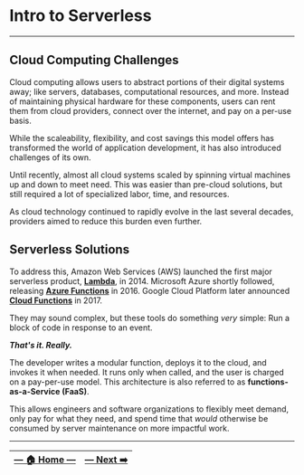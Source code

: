 # Intro to Serverless
---

## Cloud Computing Challenges

Cloud computing allows users to abstract portions of their digital systems away; like servers, databases, computational resources, and more. Instead of maintaining physical hardware for these components, users can rent them from cloud providers, connect over the internet, and pay on a per-use basis.

While the scaleability, flexibility, and cost savings this model offers has transformed the world of application development, it has also introduced challenges of its own.

Until recently, almost all cloud systems scaled by spinning virtual machines up and down to meet need. This was easier than pre-cloud solutions, but still required a lot of specialized labor, time, and resources.

As cloud technology continued to rapidly evolve in the last several decades, providers aimed to reduce this burden even further.

## Serverless Solutions

To address this, Amazon Web Services (AWS) launched the first major serverless product, [**Lambda**](https://docs.aws.amazon.com/lambda/latest/dg/welcome.html), in 2014. Microsoft Azure shortly followed, releasing [**Azure Functions**](https://learn.microsoft.com/en-us/azure/azure-functions/) in 2016. Google Cloud Platform later announced [**Cloud Functions**](https://cloud.google.com/functions/docs) in 2017.

They may sound complex, but these tools do something _very_ simple: Run a block of code in response to an event.

**_That's it. Really._**

The developer writes a modular function, deploys it to the cloud, and invokes it when needed. It runs only when called, and the user is charged on a pay-per-use model. This architecture is also referred to as **functions-as-a-Service (FaaS)**.

This allows engineers and software organizations to flexibly meet demand, only pay for what they need, and spend time that _would_ otherwise be consumed by server maintenance on more impactful work.

---

| [— 🏠 Home —](https://github.com/courtneyphillips/project-canis-educere) | [— Next  ➡️](./1.0_hands-on_project_introduction.md) |
| --- | --- |
